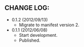 CHANGE LOG:
-----------

- 0.1.2 (2012/09/13)
  - Migrate to manifest version 2.
- 0.1.1 (2012/06/08)
  - Start development.
  - Published.

